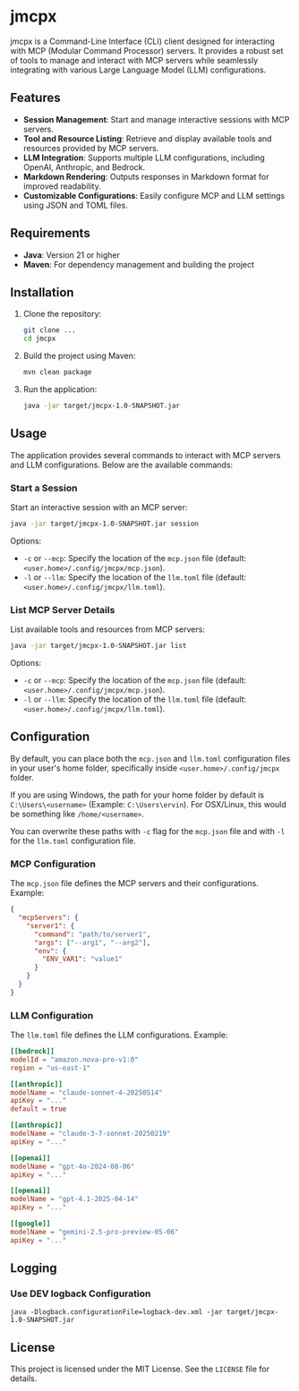# jmcpx

jmcpx is a Command-Line Interface (CLI) client designed for interacting with MCP (Modular Command Processor) servers. It provides a robust set of tools to manage and interact with MCP servers while seamlessly integrating with various Large Language Model (LLM) configurations.

## Features

- **Session Management**: Start and manage interactive sessions with MCP servers.
- **Tool and Resource Listing**: Retrieve and display available tools and resources provided by MCP servers.
- **LLM Integration**: Supports multiple LLM configurations, including OpenAI, Anthropic, and Bedrock.
- **Markdown Rendering**: Outputs responses in Markdown format for improved readability.
- **Customizable Configurations**: Easily configure MCP and LLM settings using JSON and TOML files.

## Requirements

- **Java**: Version 21 or higher
- **Maven**: For dependency management and building the project

## Installation

1. Clone the repository:
   ```sh
   git clone ...
   cd jmcpx

2. Build the project using Maven:
   ```sh
   mvn clean package
   ```

3. Run the application:
   ```sh
   java -jar target/jmcpx-1.0-SNAPSHOT.jar
   ```

## Usage

The application provides several commands to interact with MCP servers and LLM configurations. Below are the available commands:

### Start a Session

Start an interactive session with an MCP server:

```sh
java -jar target/jmcpx-1.0-SNAPSHOT.jar session
```
Options:

- `-c` or `--mcp`: Specify the location of the `mcp.json` file (default: `<user.home>/.config/jmcpx/mcp.json`).
- `-l` or `--llm`: Specify the location of the `llm.toml` file (default: `<user.home>/.config/jmcpx/llm.toml`).

### List MCP Server Details

List available tools and resources from MCP servers:
```sh
java -jar target/jmcpx-1.0-SNAPSHOT.jar list
```
Options:
- `-c` or `--mcp`: Specify the location of the `mcp.json` file (default: `<user.home>/.config/jmcpx/mcp.json`).
- `-l` or `--llm`: Specify the location of the `llm.toml` file (default: `<user.home>/.config/jmcpx/llm.toml`).

## Configuration

By default, you can place both the `mcp.json` and `llm.toml` configuration files in your user's home folder, 
specifically inside `<user.home>/.config/jmcpx` folder.

If you are using Windows, the path for your home folder by default is `C:\Users\<username>` (Example: `C:\Users\ervin`).
For OSX/Linux, this would be something like `/home/<username>`.

You can overwrite these paths with `-c` flag for the `mcp.json` file and with `-l` for the `llm.toml` configuration file.

### MCP Configuration

The `mcp.json` file defines the MCP servers and their configurations. Example:
```json
{
  "mcpServers": {
    "server1": {
      "command": "path/to/server1",
      "args": ["--arg1", "--arg2"],
      "env": {
        "ENV_VAR1": "value1"
      }
    }
  }
}
```

### LLM Configuration

The `llm.toml` file defines the LLM configurations. Example:

```toml
[[bedrock]]
modelId = "amazon.nova-pro-v1:0"
region = "us-east-1"

[[anthropic]]
modelName = "claude-sonnet-4-20250514"
apiKey = "..."
default = true

[[anthropic]]
modelName = "claude-3-7-sonnet-20250219"
apiKey = "..."

[[openai]]
modelName = "gpt-4o-2024-08-06"
apiKey = "..."

[[openai]]
modelName = "gpt-4.1-2025-04-14"
apiKey = "..."

[[google]]
modelName = "gemini-2.5-pro-preview-05-06"
apiKey = "..."
```

## Logging

### Use DEV logback Configuration

```
java -Dlogback.configurationFile=logback-dev.xml -jar target/jmcpx-1.0-SNAPSHOT.jar
```

## License

This project is licensed under the MIT License. See the `LICENSE` file for details.

